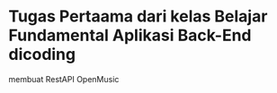 # Tugas Pertaama dari kelas Belajar Fundamental Aplikasi Back-End dicoding

membuat RestAPI OpenMusic